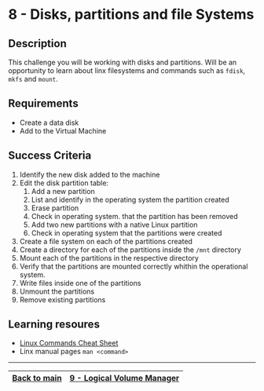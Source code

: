 # 8 - Disks, partitions and file Systems

## Description

This challenge you will be working with disks and partitions. Will be an opportunity to learn about linx filesystems and commands such as `fdisk`, `mkfs` and `mount`.

## Requirements

* Create a data disk
* Add to the Virtual Machine

## Success Criteria

1. Identify the new disk added to the machine
2. Edit the disk partition table:
    1. Add a new partition
    2. List and identify in the operating system the partition created
    3. Erase partition
    4. Check in operating system. that the partition has been removed
    5. Add two new partitions with a native Linux partition
    6. Check in operating system that the partitions were created
3. Create a file system on each of the partitions created
4. Create a directory for each of the partitions inside the `/mnt` directory
5. Mount each of the partitions in the respective directory
6. Verify that the partitions are mounted correctly whithin the operational system.
7. Write files inside one of the partitions
8. Unmount the partitions
9. Remove existing partitions

## Learning resoures

* [Linux Commands Cheat Sheet](../resources/commands.md)
* Linx manual pages `man <command>`

---

[Back to main](../README.md)| [9 - Logical Volume Manager](../challenges/lab-lvm.md)|
:----- |:---- |


